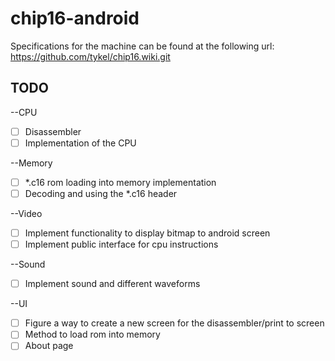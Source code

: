 chip16-android
==============

Specifications for the machine can be found at the following url:
https://github.com/tykel/chip16.wiki.git

## TODO

--CPU
- [ ] Disassembler
- [ ] Implementation of the CPU

--Memory
- [ ] *.c16 rom loading into memory implementation
- [ ] Decoding and using the *.c16 header

--Video
- [ ] Implement functionality to display bitmap to android screen
- [ ] Implement public interface for cpu instructions

--Sound
- [ ] Implement sound and different waveforms

--UI
- [ ] Figure a way to create a new screen for the disassembler/print to screen
- [ ] Method to load rom into memory
- [ ] About page
